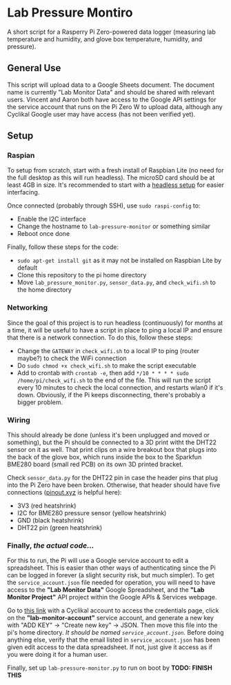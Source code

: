 # Lab Pressure Montiro
A short script for a Rasperry Pi Zero-powered data logger (measuring lab temperature and humidity, and glove box temperature, humidity, and pressure).

## General Use
This script will upload data to a Google Sheets document. The document name is currently "Lab Monitor Data" and should be shared with relevant users. Vincent and Aaron both have access to the Google API settings for the service account that runs on the Pi Zero W to upload data, although any Cyclikal Google user may have access (has not been verified yet).

## Setup
### Raspian
To setup from scratch, start with a fresh install of Raspbian Lite (no need for the full desktop as this will run headless). The microSD card should be at least 4GB in size. It's recommended to start with a [headless setup](https://www.tomshardware.com/reviews/raspberry-pi-headless-setup-how-to,6028.html) for easier interfacing.

Once connected (probably through SSH), use `sudo raspi-config` to:
- Enable the I2C interface
- Change the hostname to `lab-pressure-monitor` or something similar
- Reboot once done

Finally, follow these steps for the code:
- `sudo apt-get install git` as it may not be installed on Raspbian Lite by default
- Clone this repository to the pi home directory
- Move `lab_pressure_monitor.py`, `sensor_data.py`, and `check_wifi.sh` to the home directory

### Networking
Since the goal of this project is to run headless (continuously) for months at a time, it will be useful to have a script in place to ping a local IP and ensure that there is a network connection. To do this, follow these steps:
- Change the `GATEWAY` in `check_wifi.sh` to a local IP to ping (router maybe?) to check the WiFi connection
- Do `sudo chmod +x check_wifi.sh` to make the script executable
- Add to crontab with `crontab -e`, then add `*/10 * * * * sudo /home/pi/check_wifi.sh` to the end of the file. This will run the script every 10 minutes to check the local connection, and restarts wlan0 if it's down. Obviously, if the Pi keeps disconnecting, there's probably a bigger problem.

### Wiring
This should already be done (unless it's been unplugged and moved or something), but the Pi should be connected to a 3D print witht the DHT22 sensor on it as well. That print clips on a wire breakout box that plugs into the back of the glove box, which runs inside the box to the Sparkfun BME280 board (small red PCB) on its own 3D printed bracket.

Check `sensor_data.py` for the DHT22 pin in case the header pins that plug into the Pi Zero have been broken. Otherwise, that header should have five connections ([pinout.xyz](https://www.pinout.xyz) is helpful here):
- 3V3 (red heatshrink)
- I2C for BME280 pressure sensor (yellow heatshrink)
- GND (black heatshrink)
- DHT22 pin (green heatshrink)

### Finally, _the actual code..._
For this to run, the Pi will use a Google service account to edit a spreadsheet. This is easier than other ways of authenticating since the Pi can be logged in forever (a slight security risk, but much simpler). To get the `service_account.json` file needed for operation, you will need to have access to the **"Lab Monitor Data"** Google Spreadsheet, and the **"Lab Monitor Project"** API project within the Google APIs & Services webpage.

Go to [this link](https://console.developers.google.com/apis/credentials?authuser=0&project=lab-monitor-project&supportedpurview=project) with a Cyclikal account to access the credentials page, click on the **"lab-monitor-account"** service account, and generate a new key with "ADD KEY" -> "Create new key" -> JSON. Then move this file into the pi's home directory. _It should be named `service_account.json`._ Before doing anything else, verify that the email listed in `service_account.json` has been given edit access to the data spreadsheet. If not, just give it access as if you were doing it for a human user.

Finally, set up `lab-pressure-monitor.py` to run on boot by **TODO: FINISH THIS**